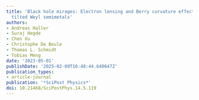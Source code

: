 ```yaml
---
title: 'Black hole mirages: Electron lensing and Berry curvature effects in inhomogeneously
  tilted Weyl semimetals'
authors:
- Andreas Haller
- Suraj Hegde
- Chen Xu
- Christophe De Beule
- Thomas L. Schmidt
- Tobias Meng
date: '2023-05-01'
publishDate: '2025-02-09T16:48:44.640647Z'
publication_types:
- article-journal
publication: '*SciPost Physics*'
doi: 10.21468/SciPostPhys.14.5.119
---
```

